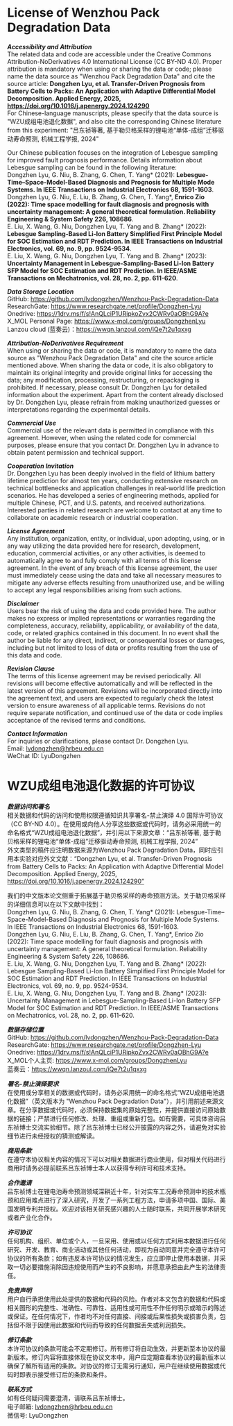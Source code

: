 # License of Wenzhou Pack Degradation Data

***Accessibility and Attribution***  <br>
The related data and code are accessible under the Creative Commons Attribution-NoDerivatives 4.0 International License (CC BY-ND 4.0). Proper attribution is mandatory when using or sharing the data or code; please name the data source as "Wenzhou Pack Degradation Data" and cite the source article: **Dongzhen Lyu, et al. Transfer-Driven Prognosis from Battery Cells to Packs: An Application with Adaptive Differential Model Decomposition. Applied Energy, 2025, https://doi.org/10.1016/j.apenergy.2024.124290**  <br>
For Chinese-language manuscripts, please specify that the data source is "WZU成组电池退化数据", and also cite the corresponding Chinese literature from this experiment: "吕东祯等著, 基于勒贝格采样的锂电池“单体-成组”迁移驱动寿命预测, 机械工程学报, 2024" <br>

Our Chinese publication focuses on the integration of Lebesgue sampling for improved fault prognosis performance. Details information about Lebesgue sampling can be found in the following literature:  <br>
Dongzhen Lyu, G. Niu, B. Zhang, G. Chen, T. Yang* (2021): **Lebesgue-Time–Space-Model-Based Diagnosis and Prognosis for Multiple Mode Systems. In IEEE Transactions on Industrial Electronics 68, 1591-1603**.   <br>
Dongzhen Lyu, G. Niu, E. Liu, B. Zhang, G. Chen, T. Yang*, **Enrico Zio (2022): Time space modelling for fault diagnosis and prognosis with uncertainty management: A general theoretical formulation. Reliability Engineering & System Safety 226, 108686**.   <br>
E. Liu, X. Wang, G. Niu, Dongzhen Lyu, T. Yang and B. Zhang* (2022): **Lebesgue Sampling-Based Li-Ion Battery Simplified First Principle Model for SOC Estimation and RDT Prediction. In IEEE Transactions on Industrial Electronics, vol. 69, no. 9, pp. 9524-9534**.   <br>
E. Liu, X. Wang, G. Niu, Dongzhen Lyu, T. Yang and B. Zhang* (2023): **Uncertainty Management in Lebesgue-Sampling-Based Li-Ion Battery SFP Model for SOC Estimation and RDT Prediction. In IEEE/ASME Transactions on Mechatronics, vol. 28, no. 2, pp. 611-620**.  <br>

***Data Storage Location***  <br>
GitHub: https://github.com/lvdongzhen/Wenzhou-Pack-Degradation-Data   <br>
ResearchGate: https://www.researchgate.net/profile/Dongzhen-Lyu   <br>
Onedrive: https://1drv.ms/f/s!AnQLciP1URipkoZvx2CWRv0aOBhG9A?e   <br>
X_MOL Personal Page: https://www.x-mol.com/groups/DongzhenLyu  <br>
Lanzou cloud (蓝奏云)：https://wwqn.lanzoul.com/iQe7t2u1qxxg  <br>

***Attribution-NoDerivatives Requirement***  <br>
When using or sharing the data or code, it is mandatory to name the data source as "Wenzhou Pack Degradation Data" and cite the source article mentioned above. When sharing the data or code, it is also obligatory to maintain its original integrity and provide original links for accessing the data; any modification, processing, restructuring, or repackaging is prohibited. If necessary, please consult Dr. Dongzhen Lyu for detailed information about the experiment. Apart from the content already disclosed by Dr. Dongzhen Lyu, please refrain from making unauthorized guesses or interpretations regarding the experimental details.

***Commercial Use***  <br>
Commercial use of the relevant data is permitted in compliance with this agreement. However, when using the related code for commercial purposes, please ensure that you contact Dr. Dongzhen Lyu in advance to obtain patent permission and technical support.

***Cooperation Invitation***  <br>
Dr. Dongzhen Lyu has been deeply involved in the field of lithium battery lifetime prediction for almost ten years, conducting extensive research on technical bottlenecks and application challenges in real-world life prediction scenarios. He has developed a series of engineering methods, applied for multiple Chinese, PCT, and U.S. patents, and received authorizations. Interested parties in related research are welcome to contact at any time to collaborate on academic research or industrial cooperation. 

***License Agreement***  <br>
Any institution, organization, entity, or individual, upon adopting, using, or in any way utilizing the data provided here for research, development, education, commercial activities, or any other activities, is deemed to automatically agree to and fully comply with all terms of this license agreement. In the event of any breach of this license agreement, the user must immediately cease using the data and take all necessary measures to mitigate any adverse effects resulting from unauthorized use, and be willing to accept any legal responsibilities arising from such actions.

***Disclaimer***  <br>
Users bear the risk of using the data and code provided here. The author makes no express or implied representations or warranties regarding the completeness, accuracy, reliability, applicability, or availability of the data, code, or related graphics contained in this document. In no event shall the author be liable for any direct, indirect, or consequential losses or damages, including but not limited to loss of data or profits resulting from the use of this data and code.

***Revision Clause***  <br>
The terms of this license agreement may be revised periodically. All revisions will become effective automatically and will be reflected in the latest version of this agreement. Revisions will be incorporated directly into the agreement text, and users are expected to regularly check the latest version to ensure awareness of all applicable terms. Revisions do not require separate notification, and continued use of the data or code implies acceptance of the revised terms and conditions.

***Contact Information***  <br>
For inquiries or clarifications, please contact Dr. Dongzhen Lyu.  <br>
Email: lvdongzhen@hrbeu.edu.cn   <br>
WeChat ID: LyuDongzhen   <br>

# WZU成组电池退化数据的许可协议

***数据访问和署名***  <br>
相关数据和代码的访问和使用权限遵循知识共享署名-禁止演绎 4.0 国际许可协议（CC BY-ND 4.0）。在使用或向他人分享这些数据或代码时，请务必采用统一的命名格式“WZU成组电池退化数据”，并引用以下来源文章：“吕东祯等著, 基于勒贝格采样的锂电池“单体-成组”迁移驱动寿命预测, 机械工程学报, 2024”  <br>
外文类型的稿件应注明数据来源为Wenzhou Pack Degradation Data，同时应引用本实验对应外文文献：“Dongzhen Lyu, et al. Transfer-Driven Prognosis from Battery Cells to Packs: An Application with Adaptive Differential Model Decomposition. Applied Energy, 2025, https://doi.org/10.1016/j.apenergy.2024.124290”  <br>

我们的中文版本论文侧重于拓展基于勒贝格采样的寿命预测方法。关于勒贝格采样的详细信息可以在以下文献中找到：  <br>
Dongzhen Lyu, G. Niu, B. Zhang, G. Chen, T. Yang* (2021): Lebesgue-Time–Space-Model-Based Diagnosis and Prognosis for Multiple Mode Systems. In IEEE Transactions on Industrial Electronics 68, 1591-1603.   <br>
Dongzhen Lyu, G. Niu, E. Liu, B. Zhang, G. Chen, T. Yang*, Enrico Zio (2022): Time space modelling for fault diagnosis and prognosis with uncertainty management: A general theoretical formulation. Reliability Engineering & System Safety 226, 108686.   <br>
E. Liu, X. Wang, G. Niu, Dongzhen Lyu, T. Yang and B. Zhang* (2022): Lebesgue Sampling-Based Li-Ion Battery Simplified First Principle Model for SOC Estimation and RDT Prediction. In IEEE Transactions on Industrial Electronics, vol. 69, no. 9, pp. 9524-9534.   <br>
E. Liu, X. Wang, G. Niu, Dongzhen Lyu, T. Yang and B. Zhang* (2023): Uncertainty Management in Lebesgue-Sampling-Based Li-Ion Battery SFP Model for SOC Estimation and RDT Prediction. In IEEE/ASME Transactions on Mechatronics, vol. 28, no. 2, pp. 611-620.  <br>

***数据存储位置***  <br>
GitHub: https://github.com/lvdongzhen/Wenzhou-Pack-Degradation-Data   <br>
ResearchGate: https://www.researchgate.net/profile/Dongzhen-Lyu   <br>
Onedrive: https://1drv.ms/f/s!AnQLciP1URipkoZvx2CWRv0aOBhG9A?e   <br>
X_MOL个人主页: https://www.x-mol.com/groups/DongzhenLyu  <br>
蓝奏云：https://wwqn.lanzoul.com/iQe7t2u1qxxg  <br>

***署名-禁止演绎要求***  <br>
在使用或分享相关的数据或代码时，请务必采用统一的命名格式“WZU成组电池退化数据”（英文版本为 "Wenzhou Pack Degradation Data"），并引用前述来源文章。在分享数据或代码时，必须保持数据集的原始完整性，并提供直接访问原始数据的链接；严禁进行任何修改、处理、重组或重新打包。如有需要，可具体咨询吕东祯博士交流实验细节。除了吕东祯博士已经公开披露的内容之外，请避免对实验细节进行未经授权的猜测或解读。

***商用条款***  <br>
在遵守本协议相关内容的情况下可以对相关数据进行商业使用，但对相关代码进行商用时请务必提前联系吕东祯博士本人以获得专利许可和技术支持。

***合作邀请***  <br>
吕东祯博士在锂电池寿命预测领域深耕近十年，针对实车工况寿命预测中的技术瓶颈和应用难点进行了深入研究，开发了一系列工程方法，申请多项中国、国际、美国发明专利并授权。欢迎对该相关研究感兴趣的人士随时联系，共同开展学术研究或者产业化合作。

***许可协议***  <br>
任何机构、组织、单位或个人，一旦采用、使用或以任何方式利用本数据进行任何研究、开发、教育、商业活动或其他任何活动，即视为自动同意并完全遵守本许可协议的所有条款；如有违反本许可协议的情况发生，应立即停止使用本数据，并采取一切必要措施消除因违规使用而产生的不良影响，并愿意承担由此产生的法律责任。

***免责声明***  <br>
用户自行承担使用此处提供的数据和代码的风险。作者对本文包含的数据和代码或相关图形的完整性、准确性、可靠性、适用性或可用性不作任何明示或暗示的陈述或保证。在任何情况下，作者均不对任何直接、间接或后果性损失或损害负责，包括但不限于因使用此数据和代码而导致的任何数据丢失或利润损失。

***修订条款***  <br>
本许可协议的条款可能会不定期修订。所有修订将自动生效，并更新至本协议的最新版本。修订内容将直接体现在协议文本中，用户应定期查看本协议的最新版本以确保了解所有适用的条款。对协议的修订无需另行通知，用户在继续使用数据或代码时即表示接受修订后的条款和条件。

***联系方式***  <br>
如有任何疑问需要澄清，请联系吕东祯博士。  <br>
电子邮箱: lvdongzhen@hrbeu.edu.cn  <br>
微信号: LyuDongzhen  <br>

